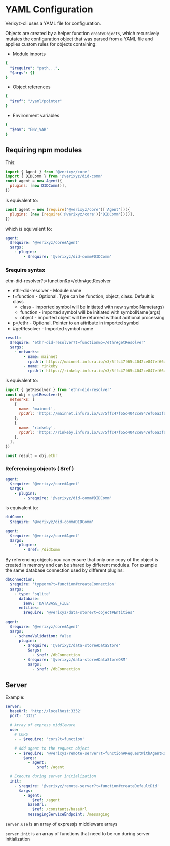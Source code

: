# YAML Configuration
Verixyz-cli uses a YAML file for configuration. 

Objects are created by a helper function `createObjects`, which recursively mutates the configuration object that was parsed from a YAML file and applies custom rules for objects containing:

- Module imports
```yaml
{
  "$require": "path...",
  "$args": {}
}
```
- Object references
```yaml
{
  "$ref": "/yaml/pointer"
}
```
- Environment variables
```yaml
{
  "$env": "ENV_VAR"
}
```
## Requiring npm modules
This:
```js
import { Agent } from '@verixyz/core'
import { DIDComm } from '@verixyz/did-comm'
const agent = new Agent({
  plugins: [new DIDComm()],
})
```
is equivalent to:
```js
const agent = new (require('@verixyz/core')['Agent'])({
  plugins: [new (require('@verixyz/core')['DIDComm'])()],
})
```
which is equivalent to:
```yaml
agent:
  $require: '@verixyz/core#Agent'
  $args:
    - plugins:
        - $require: '@verixyz/did-comm#DIDComm'
```

### $require syntax
ethr-did-resolver?t=function&p=/ethr#getResolver
- ethr-did-resolver - Module name
- t=function - Optional. Type can be function, object, class. Default is class
    - class - imported symbol will be initiated with new symbolName(args)
    - function - imported symbol will be initiated with symbolName(args)
    - object - imported object will be returned without aditional processing
- p=/ethr - Optional. Pointer to an attribute in imported symbol
- #getResolver - Imported symbol name

```yaml
result:
  $require: 'ethr-did-resolver?t=function&p=/ethr#getResolver'
  $args:
    - networks:
        - name: mainnet
          rpcUrl: https://mainnet.infura.io/v3/5ffc47f65c4042ce847ef66a3fa70d4c
        - name: rinkeby
          rpcUrl: https://rinkeby.infura.io/v3/5ffc47f65c4042ce847ef66a3fa70d4c
```

is equivalent to:
```js
import { getResolver } from 'ethr-did-resolver'
const obj = getResolver({
  networks: [
    {
      name: 'mainnet',
      rpcUrl: 'https://mainnet.infura.io/v3/5ffc47f65c4042ce847ef66a3fa70d4c',
    },
    {
      name: 'rinkeby',
      rpcUrl: 'https://rinkeby.infura.io/v3/5ffc47f65c4042ce847ef66a3fa70d4c',
    },
  ],
})

const result = obj.ethr
```

### Referencing objects ( $ref )
```yaml
agent:
  $require: '@verixyz/core#Agent'
  $args:
    - plugins:
        - $require: '@verixyz/did-comm#DIDComm'
```
is equivalent to:
```yaml
didComm:
  $require: '@verixyz/did-comm#DIDComm'

agent:
  $require: '@verixyz/core#Agent'
  $args:
    - plugins:
        - $ref: /didComm
```

By referencing objects you can ensure that only one copy of the object is created in memory and can be shared by different modules. For example the same database connection used by different plugins:
```yaml
dbConnection:
  $require: 'typeorm?t=function#createConnection'
  $args:
    - type: 'sqlite'
      database:
        $env: 'DATABASE_FILE'
      entities:
        $require: '@verixyz/data-store?t=object#Entities'

agent:
  $require: '@verixyz/core#Agent'
  $args:
    - schemaValidation: false
      plugins:
        - $require: '@verixyz/data-store#DataStore'
          $args:
            - $ref: /dbConnection
        - $require: '@verixyz/data-store#DataStoreORM'
          $args:
            - $ref: /dbConnection
```
## Server
Example:
```yaml
server:
  baseUrl: 'http://localhost:3332'
  port: '3332'

  # Array of express middleware
  use:
    # CORS
    - - $require: 'cors?t=function'

    # Add agent to the request object
    - - $require: '@verixyz/remote-server?t=function#RequestWithAgentRouter'
        $args:
          - agent:
              $ref: /agent

  # Execute during server initialization
  init:
    - $require: '@verixyz/remote-server?t=function#createDefaultDid'
      $args:
        - agent:
            $ref: /agent
          baseUrl:
            $ref: /constants/baseUrl
          messagingServiceEndpoint: /messaging
```

`server.use` is an array of expressjs middleware arrays

`server.init` is an array of functions that need to be run during server initialization

